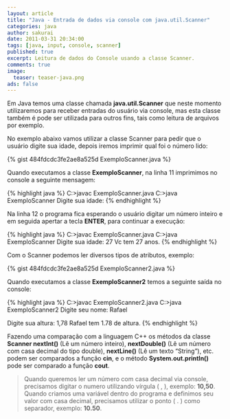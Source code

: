 ```yaml
---
layout: article
title: "Java - Entrada de dados via console com java.util.Scanner"
categories: java
author: sakurai
date: 2011-03-31 20:34:00
tags: [java, input, console, scanner]
published: true
excerpt: Leitura de dados do Console usando a classe Scanner.
comments: true
image:
  teaser: teaser-java.png
ads: false
---
```


Em Java temos uma classe chamada **java.util.Scanner** que neste momento utilizaremos para receber entradas do usuário via console, mas esta classe também é pode ser utilizada para outros fins, tais como leitura de arquivos por exemplo.

No exemplo abaixo vamos utilizar a classe Scanner para pedir que o usuário digite sua idade, depois iremos imprimir qual foi o número lido:

{% gist 484fdcdc3fe2ae8a525d ExemploScanner.java %}

Quando executamos a classe **ExemploScanner**, na linha 11 imprimimos no console a seguinte mensagem:

{% highlight java %}
C:\>javac ExemploScanner.java
C:\>java ExemploScanner
Digite sua idade:
{% endhighlight %}

Na linha 12 o programa fica esperando o usuário digitar um número inteiro e em seguida apertar a tecla **ENTER**, para continuar a execução:

{% highlight java %}
C:\>javac ExemploScanner.java
C:\>java ExemploScanner
Digite sua idade:
27
Vc tem 27 anos.
{% endhighlight %}

Com o Scanner podemos ler diversos tipos de atributos, exemplo:

{% gist 484fdcdc3fe2ae8a525d ExemploScanner2.java %}

Quando executamos a classe **ExemploScanner2** temos a seguinte saída no console:

{% highlight java %}
C:\>javac ExemploScanner2.java
C:\>java ExemploScanner2
Digite seu nome:
Rafael

Digite sua altura:
1,78
Rafael tem 1.78 de altura.
{% endhighlight %}

Fazendo uma comparação com a linguagem C++ os métodos da classe **Scanner nextInt()** (Lê um número inteiro), **nextDouble()** (Lê um número com casa decimal do tipo double), **nextLine()** (Lê um texto “String”), etc. podem ser comparados a função **cin**, e o método **System.out.println()** pode ser comparado a função **cout**.

> Quando queremos ler um número com casa decimal via console, precisamos digitar o numero utilizando vírgula ( , ), exemplo: **10,50**. Quando criamos uma variável dentro do programa e definimos seu valor com casa decimal, precisamos utilizar o ponto ( . ) como separador, exemplo: **10.50**.
